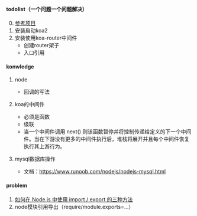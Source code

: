#### todolist（一个问题一个问题解决）

0. [参考项目](https://github.com/fxy5869571/blog-ts-koa/blob/master/src/controller/UserController.ts)
1. 安装启动koa2
2. 安装使用koa-router中间件
   * 创建router架子
   * 入口引用


#### konwledge

1. node
   
   * 回调的写法

2. koa的中间件
   
   * 必须是函数
   * 级联
   * 当一个中间件调用 next() 则该函数暂停并将控制传递给定义的下一个中间件。当在下游没有更多的中间件执行后，堆栈将展开并且每个中间件恢复执行其上游行为。

3. mysql数据库操作
   
   * 文档：https://www.runoob.com/nodejs/nodejs-mysql.html



#### problem

1. [如何在 Node.js 中使用 import / export 的三种方法](https://blog.csdn.net/zwkkkk1/article/details/81564971)
2. node模块引用导出（require/module.exports=...）